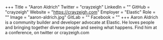 +++
Title = "Aaron Aldrich"
Twitter = "crayzeigh"
LinkedIn = ""
GitHub = "crayzeigh"
Website = "https://crayzeigh.com"
Employer = "Elastic"
Role = ""
Image = "aaron-aldrich.jpg"
GitLab = ""
Facebook = ""
+++
Aaron Aldrich is a community builder and developer advocate at Elastic. He loves people and bringing together diverse people and seeing what happens. Find him at a conference, on twitter or crayzeigh.com